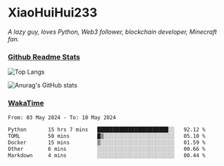 # XiaoHuiHui233

*A lazy guy, loves Python, Web3 follower, blockchain developer, Minecraft fan.*

### [Github Readme Stats](https://github.com/anuraghazra/github-readme-stats)

![Top Langs](https://github-readme-stats.vercel.app/api/top-langs/?username=XiaoHuiHui233&layout=compact&theme=github_dark)

![Anurag's GitHub stats](https://github-readme-stats.vercel.app/api?username=XiaoHuiHui233&show_icons=true&theme=github_dark)

### [WakaTime](https://wakatime.com)

<!--START_SECTION:waka-->

```txt
From: 03 May 2024 - To: 10 May 2024

Python       15 hrs 7 mins   ███████████████████████░░   92.12 %
TOML         50 mins         █▒░░░░░░░░░░░░░░░░░░░░░░░   05.10 %
Docker       15 mins         ▒░░░░░░░░░░░░░░░░░░░░░░░░   01.59 %
Other        6 mins          ░░░░░░░░░░░░░░░░░░░░░░░░░   00.66 %
Markdown     4 mins          ░░░░░░░░░░░░░░░░░░░░░░░░░   00.44 %
```

<!--END_SECTION:waka-->
